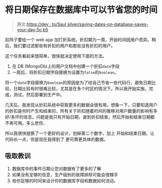 # 将日期保存在数据库中可以节省您的时间

> 原文:[https://dev . to/Saul silver/saving-dates-on-database-saves-your-day-5c b5](https://dev.to/saulsilver/saving-dates-on-database-saves-your-day-5cb5)

前阵子要给一个 web app 加打折系统。折扣期为一周，开始时间因用户而异。稍后，我们要过滤那些有折扣的用户和那些没有折扣的用户。

这个任务看起来很简单，很快就决定使用下面的方法。

1.  在 DB (MongoDb)上的用户文档中创建一个折扣`date`字段
2.  一周后，将折扣日期字段替换为设置为`false`的`boolean`。

将一个`date`字段替换为`boolean`的原因是为了给自己节省一些代码行，避免日期比较，日期比较有时很难比较，尤其是在多个时区的情况下。所以我开始实施，完成，测试，然后部署到生产中。

几天后，我发现从折扣系统中获取更多的数据会很有用。想象一下，只要知道用户的折扣是何时产生和结束的，所有关于折扣随着时间的推移对用户数量的影响有多好/多坏的信息。问题是我只有开始日期，直到折扣结束，然后开始和结束日期都不再可用。多么悲伤..

所以我很快就换了一个更好的设计，划掉第二个数字，加上
开始和结束日期。让代码长一点，但是现在我得到了
更可靠更具体的数据。

## [](#lesson-learnt)吸取教训

1.  数据库中的事件日期让您对数据有了更多的了解
2.  如果没有足够的信息，生产级别的故障排除可能会很棘手
3.  给你足够的时间来设计你的数据库字段和数据如何流动。